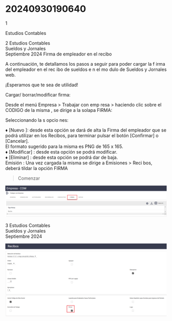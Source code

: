# 20240930190640

 1 
 
  
Estudios Contables  


 
 
 
 2 Estudios Contables  
Sueldos y Jornales  
Septiembre  2024  Firma de empleador en el recibo  
 
A continuación, te detallamos los pasos a seguir para poder cargar la f irma del 
empleador en el rec ibo de sueldos e n el mo dulo  de Sueldos y Jornales web.  
 
¡Esperamos que te sea de utilidad!  
 
Cargar/ borrar/modificar firma:  
 
Desde el menú  Empresa > Trabajar con emp resa > haciendo clic  sobre el CODIGO  de la 
misma , se dirige a la solapa FIRMA:  
 
 
 
Seleccionando la s opcio nes: 
 
♦ [Nuevo ]: desde esta opción se dará de alta la Firma del empleador que se podrá utilizar 
en los Recibos, para terminar pulsar el botón [Confirmar] o [Cancelar].  
El formato sugerido para la misma es PNG de 165 x 165.  
♦ [Modificar] : desde esta opción se podrá modificar.  
♦ [Eliminar] : desde esta opción se podrá dar de baja.  
Emisión : 
Una vez cargada la misma se  dirige a Emisiones  > Reci bos, deberá  tildar la opción  FIRMA  
> Comenzar  


![Image 1 from page 1](images/image_1_1.png)

 
 
 
 3 Estudios Contables  
Sueldos y Jornales  
Septiembre  2024   
 


![Image 1 from page 2](images/image_2_1.png)

